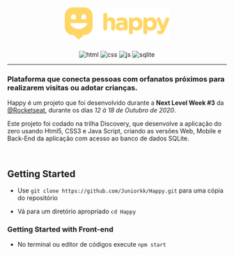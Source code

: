 
<!-- VARS -->
[Logo]: https://github.com/Juniorkk/Happy/blob/master/.github/docs/img/logow.png
[js]: https://img.shields.io/badge/JS-Frontend_and_backend-yellow?style=for-the-badge&logo=javascript
[css]: https://img.shields.io/badge/CSS3-Styles-blue?style=for-the-badge&logo=css3
[html]:https://img.shields.io/badge/html5-Web_whith_handlebars-orange?style=for-the-badge&logo=html5
[sqlite]:https://img.shields.io/badge/SQLite-Database-blue?style=for-the-badge&logo=sqlite
<!-- VARS -->


<div align="center">
            
 # ![Logo]
 
 ![html]
 ![css]
 ![js]
 ![sqlite]

 </div>

 ---


### Plataforma que conecta pessoas com orfanatos próximos para realizarem visitas ou adotar crianças.

Happy é um projeto que foi desenvolvido durante a **Next Level Week #3** da [@Rocketseat](https://github.com/Rocketseat), durante os dias _12 à 18 de Outubro de 2020_.

Este projeto foi codado na trilha Discovery, que desenvolve a aplicação do zero usando Html5, CSS3 e Java Script, criando as versões Web, Mobile e Back-End da aplicação com acesso ao banco de dados SQLite.

<br>

## Getting Started

- Use  `git clone https://github.com/Juniorkk/Happy.git` para uma cópia do repositório

- Vá para um diretório apropriado `cd Happy` <br>

### Getting Started with Front-end

- No terminal ou editor de códigos execute `npm start`




